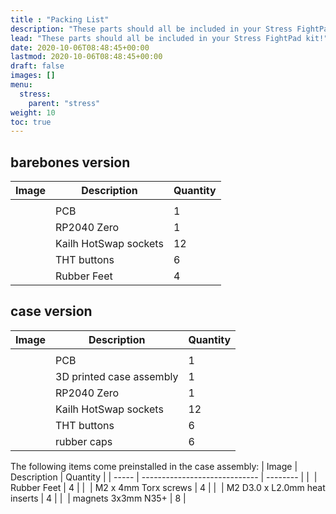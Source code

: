 ```yaml
---
title : "Packing List"
description: "These parts should all be included in your Stress FightPad kit!"
lead: "These parts should all be included in your Stress FightPad kit!"
date: 2020-10-06T08:48:45+00:00
lastmod: 2020-10-06T08:48:45+00:00
draft: false
images: []
menu:
  stress:
    parent: "stress"
weight: 10
toc: true
---
```


## barebones version

| Image | Description           | Quantity |
| ----- | --------------------- | -------- |
|       |
| ![]() | PCB                   | 1        |
| ![]() | RP2040 Zero           | 1        |
| ![]() | Kailh HotSwap sockets | 12       |
| ![]() | THT buttons           | 6        |
| ![]() | Rubber Feet           | 4        |

## case version

| Image | Description              | Quantity |
| ----- | ------------------------ | -------- |
|       |
| ![]() | PCB                      | 1        |
| ![]() | 3D printed case assembly | 1        |
| ![]() | RP2040 Zero              | 1        |
| ![]() | Kailh HotSwap sockets    | 12       |
| ![]() | THT buttons              | 6        |
| ![]() | rubber caps              | 6        |

The following items come preinstalled in the case assembly:
| Image | Description                   | Quantity |
| ----- | ----------------------------- | -------- |
| ![]() | Rubber Feet                   | 4        |
| ![]() | M2 x 4mm Torx screws          | 4        |
| ![]() | M2 D3.0 x L2.0mm heat inserts | 4        |
| ![]() | magnets 3x3mm N35+            | 8        |